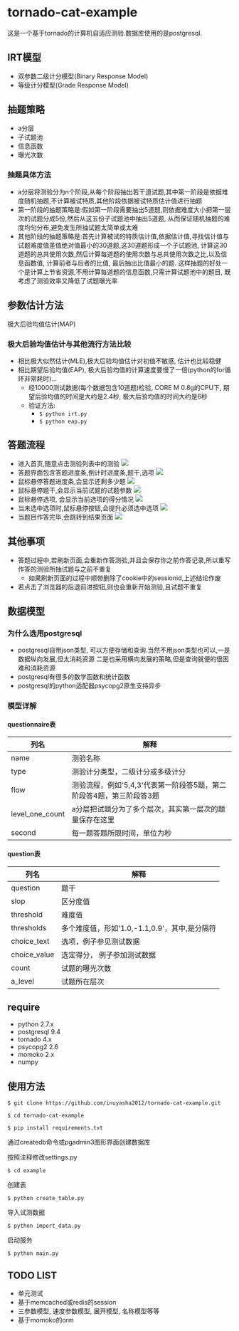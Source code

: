 # tornado-cat-example
这是一个基于tornado的计算机自适应测验.数据库使用的是postgresql.

## IRT模型
* 双参数二级计分模型(Binary Response Model)
* 等级计分模型(Grade Response Model)

## 抽题策略
* a分层
* 子试题池
* 信息函数
* 曝光次数

### 抽题具体方法

* a分层将测验分为n个阶段,从每个阶段抽出若干道试题,其中第一阶段是依据难度随机抽题,不计算被试特质,其他阶段依据被试特质估计值进行抽题
* 第一阶段的抽题策略是:假如第一阶段需要抽出5道题,则依据难度大小把第一层次的试题分成5份,然后从这五份子试题池中抽出5道题,
从而保证随机抽题的难度均匀分布,避免发生所抽试题太简单或太难
* 其他阶段的抽题策略是:首先计算被试的特质估计值,依据估计值,寻找估计值与试题难度值差值绝对值最小的30道题,这30道题形成一个子试题池,
计算这30道题的总共使用次数,然后计算每道题的使用次数与总共使用次数之比,以及信息函数值, 计算前者与后者的比值, 最后抽出比值最小的题.
这样抽题的好处一个是计算上节省资源,不用计算每道题的信息函数,只需计算试题池中的题目, 既考虑了测验效率又降低了试题曝光率

## 参数估计方法
极大后验均值估计(MAP)

### 极大后验均值估计与其他流行方法比较
* 相比极大似然估计(MLE),极大后验均值估计对初值不敏感, 估计也比较稳健
* 相比期望后验均值(EAP), 极大后验均值的计算速度要慢了一倍(python的for循环非常耗时)...
  * 经10000测试数据(每个数据包含10道题)检验, CORE M 0.8g的CPU下, 期望后验均值的时间是大约是2.4秒, 极大后验均值的时间大约是6秒
  * 验证方法:
    * ```$ python irt.py```
    * ```$ python eap.py```

## 答题流程
* 进入首页,随意点击测验列表中的测验
![](https://github.com/inuyasha2012/MyImage/blob/master/image/list.png)
* 答题界面包含答题进度条,倒计时进度条,题干,选项
![](https://github.com/inuyasha2012/MyImage/blob/master/image/time.png)
* 鼠标悬停答题进度条,会显示还剩多少题
![](https://github.com/inuyasha2012/MyImage/blob/master/image/remain.png)
* 鼠标悬停题干,会显示当前试题的试题参数
![](https://github.com/inuyasha2012/MyImage/blob/master/image/para.png)
* 鼠标悬停选项, 会显示当前选项的得分情况
![](https://github.com/inuyasha2012/MyImage/blob/master/image/choice.png)
* 当未选中选项时,鼠标悬停按钮,会提升必须选中选项
![](https://github.com/inuyasha2012/MyImage/blob/master/image/button.png)
* 当题目作答完毕,会跳转到结果页面
![](https://github.com/inuyasha2012/MyImage/blob/master/image/result.png)

## 其他事项
* 答题过程中,若刷新页面,会重新作答测验,并且会保存你之前作答记录,所以重写作答的测验所抽试题与之前不重复
  * 如果刷新页面的过程中顺带删除了cookie中的sessionid,上述结论作废
* 若点击了浏览器的后退前进按钮,则也会重新开始测验,且试题不重复

## 数据模型

### 为什么选用postgresql
* postgresql自带json类型, 可以方便存储和查询.当然不用json类型也可以,一是数据纵向发展,但太消耗资源
二是也采用横向发展的策略,但是查询就便的很困难和消耗资源
* postgresql有很多的数学函数和统计函数
* postgresql的python适配器psycopg2原生支持异步

### 模型详解
#### questionnaire表
列名  | 解释
------------- | -------------
name  | 测验名称
type  | 测验计分类型，二级计分或多级计分
flow  | 测验流程，例如'5,4,3'代表第一阶段答5题，第二阶段答4题，第三阶段答3题
level_one_count | a分层把试题分为了多个层次，其实第一层次的题量保存在这里
second | 每一题答题所限时间，单位为秒

#### question表
列名  | 解释
------------- | -------------
question  | 题干
slop | 区分度值
threshold | 难度值
thresholds | 多个难度值，形如'1.0,-1.1,0.9'，其中,是分隔符
choice_text | 选项，例子参见测试数据
choice_value | 选定得分， 例子参加测试数据
count | 试题的曝光次数
a_level | 试题所在层次

## require
* python 2.7.x
* postgresql 9.4
* tornado 4.x
* psycopg2 2.6
* momoko 2.x
* numpy


## 使用方法
```
$ git clone https://github.com/inuyasha2012/tornado-cat-example.git

$ cd tornado-cat-example

$ pip install requirements.txt
```

通过createdb命令或pgadmin3图形界面创建数据库

按照注释修改settings.py

```
$ cd example
```

创建表

```
$ python create_table.py
```
导入试测数据

```
$ python import_data.py
```

启动服务

```
$ python main.py
```

## TODO LIST
* 单元测试
* 基于memcached或redis的session
* 三参数模型, 速度参数模型, 展开模型, 名称模型等等
* 基于momoko的orm


